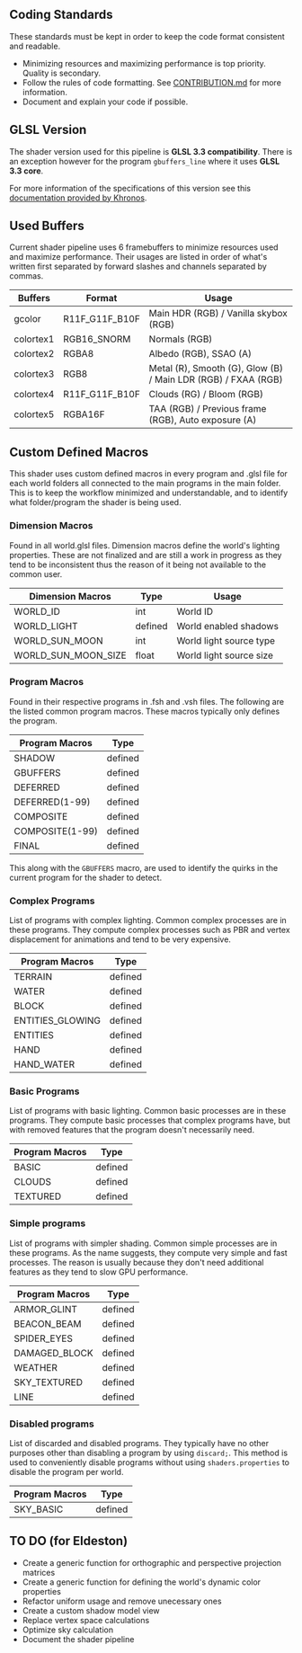 ## Coding Standards
   These standards must be kept in order to keep the code format consistent and readable.

* Minimizing resources and maximizing performance is top priority. Quality is secondary.
* Follow the rules of code formatting. See [CONTRIBUTION.md](CONTRIBUTION.md) for more information.
* Document and explain your code if possible.

## GLSL Version
   The shader version used for this pipeline is **GLSL 3.3 compatibility**. There is an exception however for the program `gbuffers_line` where it uses **GLSL 3.3 core**.

   For more information of the specifications of this version see this [documentation provided by Khronos](https://registry.khronos.org/OpenGL/specs/gl/GLSLangSpec.3.30.pdf).

## Used Buffers
   Current shader pipeline uses 6 framebuffers to minimize resources used and maximize performance. Their usages are listed in order of what's written first separated by forward slashes and channels separated by commas.

| Buffers   | Format         | Usage                                                         |
| --------- | -------------- | ------------------------------------------------------------- |
| gcolor    | R11F_G11F_B10F | Main HDR (RGB) / Vanilla skybox (RGB)                         |
| colortex1 | RGB16_SNORM    | Normals (RGB)                                                 |
| colortex2 | RGBA8          | Albedo (RGB), SSAO (A)                                        |
| colortex3 | RGB8           | Metal (R), Smooth (G), Glow (B) / Main LDR (RGB) / FXAA (RGB) |
| colortex4 | R11F_G11F_B10F | Clouds (RG) / Bloom (RGB)                                     |
| colortex5 | RGBA16F        | TAA (RGB) / Previous frame (RGB), Auto exposure (A)           |

## Custom Defined Macros
   This shader uses custom defined macros in every program and .glsl file for each world folders all connected to the main programs in the main folder. This is to keep the workflow minimized and understandable, and to identify what folder/program the shader is being used.

### Dimension Macros
   Found in all world.glsl files. Dimension macros define the world's lighting properties. These are not finalized and are still a work in progress as they tend to be inconsistent thus the reason of it being not available to the common user.

| Dimension Macros    | Type    | Usage                   |
| ------------------- | ------- | ----------------------- |
| WORLD_ID            | int     | World ID                |
| WORLD_LIGHT         | defined | World enabled shadows   |
| WORLD_SUN_MOON      | int     | World light source type |
| WORLD_SUN_MOON_SIZE | float   | World light source size |

### Program Macros
   Found in their respective programs in .fsh and .vsh files. The following are the listed common program macros. These macros typically only defines the program.

| Program Macros  | Type    |
| --------------- | ------- |
| SHADOW          | defined |
| GBUFFERS        | defined |
| DEFERRED        | defined |
| DEFERRED(1-99)  | defined |
| COMPOSITE       | defined |
| COMPOSITE(1-99) | defined |
| FINAL           | defined |

This along with the `GBUFFERS` macro, are used to identify the quirks in the current program for the shader to detect.

### Complex Programs
   List of programs with complex lighting. Common complex processes are in these programs. They compute complex processes such as PBR and vertex displacement for animations and tend to be very expensive.

| Program Macros   | Type    |
| ---------------- | ------- |
| TERRAIN          | defined |
| WATER            | defined |
| BLOCK            | defined |
| ENTITIES_GLOWING | defined |
| ENTITIES         | defined |
| HAND             | defined |
| HAND_WATER       | defined |

### Basic Programs
   List of programs with basic lighting. Common basic processes are in these programs. They compute basic processes that complex programs have, but with removed features that the program doesn't necessarily need.

| Program Macros | Type    |
| -------------- | ------- |
| BASIC          | defined |
| CLOUDS         | defined |
| TEXTURED       | defined |

### Simple programs
   List of programs with simpler shading. Common simple processes are in these programs. As the name suggests, they compute very simple and fast processes. The reason is usually because they don't need additional features as they tend to slow GPU performance.

| Program Macros | Type    |
| -------------- | ------- |
| ARMOR_GLINT    | defined |
| BEACON_BEAM    | defined |
| SPIDER_EYES    | defined |
| DAMAGED_BLOCK  | defined |
| WEATHER        | defined |
| SKY_TEXTURED   | defined |
| LINE           | defined |

### Disabled programs
   List of discarded and disabled programs. They typically have no other purposes other than disabling a program by using `discard;`. This method is used to conveniently disable programs without using `shaders.properties` to disable the program per world.

| Program Macros | Type    |
| -------------- | ------- |
| SKY_BASIC      | defined |

## TO DO (for Eldeston)
* Create a generic function for orthographic and perspective projection matrices
* Create a generic function for defining the world's dynamic color properties
* Refactor uniform usage and remove unecessary ones
* Create a custom shadow model view
* Replace vertex space calculations
* Optimize sky calculation
* Document the shader pipeline